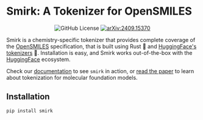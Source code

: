 # Smirk: A Tokenizer for OpenSMILES

<div align="center" display="flex" >

![GitHub License](https://img.shields.io/github/license/BattModels/smirk)
<a href="https://arxiv.org/abs/2409.15370">![arXiv:2409.15370](https://img.shields.io/badge/cs.LG-2409.15370-b31b1b?style=flat&amp;logo=arxiv&amp;logoColor=red)</a>

</div>

Smirk is a chemistry-specific tokenizer that provides complete coverage of the [OpenSMILES](http://opensmiles.org)
specification, that is built using Rust 🦀 and [HuggingFace's tokenizers](https://huggingface.co/docs/tokenizers) 🤗.
Installation is easy, and Smirk works out-of-the-box with the [HuggingFace](https://huggingface.co/docs) ecosystem.

Check our [documentation](https://eeg.engin.umich.edu/smirk) to see `smirk` in action, or [read the paper](https://arxiv.org/abs/2409.15370) to learn
about tokenization for molecular foundation models.

## Installation

```
pip install smirk
```
